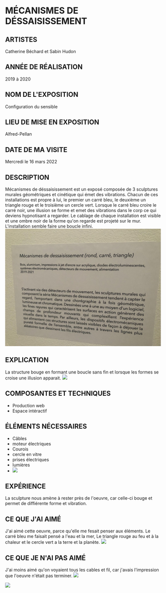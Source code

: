 # MÉCANISMES DE DÉSSAISISSEMENT
## ARTISTES 
Catherine Béchard et Sabin Hudon
## ANNÉE DE RÉALISATION
2019 à 2020
## NOM DE L'EXPOSITION  
Configuration du sensible 
## LIEU DE MISE EN EXPOSITION 
Alfred-Pellan 
## DATE DE MA VISITE  
Mercredi le 16 mars 2022
## DESCRIPTION 
Mécanismes de déssaisissement est un exposé composée de 3 sculptures murales géométriques et cinétique qui émet des vibrations. Chacun de ces installations est propre à lui, le premier un carré bleu, le deuxième un triangle rouge et le troisième un cercle vert. Lorsque le carré bleu croire le carré noir, une illusion se forme et emet des vibrations dans le corp ce qui deviens hypnotisant a regarder. Le cablage de chaque installation est visible et une ombre noir de la forme qu'on regarde est projeté sur le mur. L'installation semble faire une boucle infini.
![description](medias/photos/IMG_2451.jpg)
## EXPLICATION 
La structure bouge en formant une boucle sans fin et lorsque les formes se croise une illusion apparait.
![](Medias/Photos/)
## COMPOSANTES ET TECHNIQUES 
- Production web 
- Espace intéractif   
## ÉLÉMENTS NÉCESSAIRES 
- Câbles 
- moteur électriques
- Courois
- cercle en vitre
- prises électriques  
- lumières
- ![](Medias/Photos/)
## EXPÉRIENCE  
La sculpture nous amène à rester près de l'oeuvre, car celle-ci bouge et permet de diffiérente forme et vibration.  
## CE QUE J'AI AIMÉ 
J'ai aimé cette oeuvre, parce qu'elle me fesait penser aux éléments. Le carré bleu me faisait pensé a l'eau et la mer, Le triangle rouge au feu et à la chaleur et le cercle vert a la terre et la planète. 
![](Medias/Photos/)
## CE QUE JE N'AI PAS AIMÉ 
J'ai moins aimé qu'on voyaient tous les cables et fil, car j'avais l'impression que l'oeuvre n'était pas terminer.
![](Medias/Photos/)


![](Medias/Photos/)
